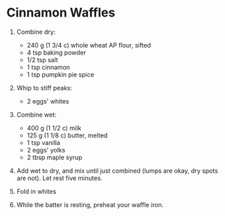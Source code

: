 # Cinnamon Waffles

1. Combine dry:

    * 240 g (1 3/4 c) whole wheat AP flour, sifted
    * 4 tsp baking powder
    * 1/2 tsp salt
    * 1 tsp cinnamon
    * 1 tsp pumpkin pie spice

2. Whip to stiff peaks:

    * 2 eggs' whites

3. Combine wet:

    * 400 g (1 1/2 c) milk
    * 125 g (1 1/8 c) butter, melted
    * 1 tsp vanilla
    * 2 eggs' yolks
    * 2 tbsp maple syrup

4. Add wet to dry, and mix until just combined (lumps are okay, dry spots are not). Let rest five minutes.
5. Fold in whites
6. While the batter is resting, preheat your waffle iron.

